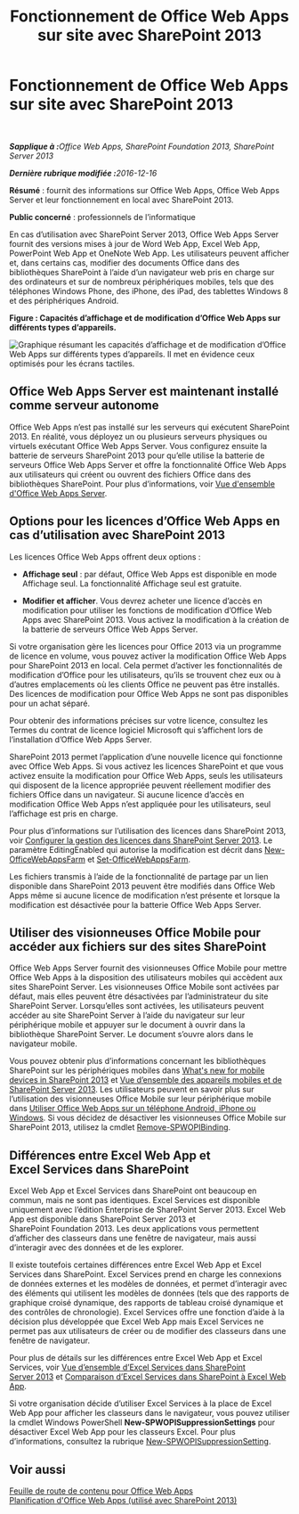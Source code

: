 ﻿---
title: Fonctionnement de Office Web Apps sur site avec SharePoint 2013
TOCTitle: Office Web Apps sur site avec SharePoint 2013
ms:assetid: 8480064e-14a4-4b46-ad6b-0c836b192af2
ms:mtpsurl: https://technet.microsoft.com/fr-fr/library/Ff431685(v=office.15)
ms:contentKeyID: 49645215
ms.date: 01/28/2018
mtps_version: v=office.15
ms.translationtype: HT
---

# Fonctionnement de Office Web Apps sur site avec SharePoint 2013

 

_<strong>Sapplique à :</strong>Office Web Apps, SharePoint Foundation 2013, SharePoint Server 2013_

_<strong>Dernière rubrique modifiée :</strong>2016-12-16_

**Résumé** : fournit des informations sur Office Web Apps, Office Web Apps Server et leur fonctionnement en local avec SharePoint 2013.

**Public concerné** : professionnels de l’informatique

En cas d’utilisation avec SharePoint Server 2013, Office Web Apps Server fournit des versions mises à jour de Word Web App, Excel Web App, PowerPoint Web App et OneNote Web App. Les utilisateurs peuvent afficher et, dans certains cas, modifier des documents Office dans des bibliothèques SharePoint à l’aide d’un navigateur web pris en charge sur des ordinateurs et sur de nombreux périphériques mobiles, tels que des téléphones Windows Phone, des iPhone, des iPad, des tablettes Windows 8 et des périphériques Android.


**Figure : Capacités d’affichage et de modification d’Office Web Apps sur différents types d’appareils.**

![Graphique résumant les capacités d’affichage et de modification d’Office Web Apps sur différents types d’appareils. Il met en évidence ceux optimisés pour les écrans tactiles.](images/Ff431685.8bf76669-f511-4e02-8ed3-d658e9e746f0(Office.15).gif "Graphique résumant les capacités d’affichage et de modification d’Office Web Apps sur différents types d’appareils. Il met en évidence ceux optimisés pour les écrans tactiles.")

## Office Web Apps Server est maintenant installé comme serveur autonome

Office Web Apps n’est pas installé sur les serveurs qui exécutent SharePoint 2013. En réalité, vous déployez un ou plusieurs serveurs physiques ou virtuels exécutant Office Web Apps Server. Vous configurez ensuite la batterie de serveurs SharePoint 2013 pour qu’elle utilise la batterie de serveurs Office Web Apps Server et offre la fonctionnalité Office Web Apps aux utilisateurs qui créent ou ouvrent des fichiers Office dans des bibliothèques SharePoint. Pour plus d’informations, voir [Vue d'ensemble d'Office Web Apps Server](office-web-apps-server-overview.md).

## Options pour les licences d’Office Web Apps en cas d’utilisation avec SharePoint 2013

Les licences Office Web Apps offrent deux options :

  - **Affichage seul** : par défaut, Office Web Apps est disponible en mode Affichage seul. La fonctionnalité Affichage seul est gratuite.

  - **Modifier et afficher**. Vous devrez acheter une licence d’accès en modification pour utiliser les fonctions de modification d’Office Web Apps avec SharePoint 2013. Vous activez la modification à la création de la batterie de serveurs Office Web Apps Server.

Si votre organisation gère les licences pour Office 2013 via un programme de licence en volume, vous pouvez activer la modification Office Web Apps pour SharePoint 2013 en local. Cela permet d’activer les fonctionnalités de modification d’Office pour les utilisateurs, qu’ils se trouvent chez eux ou à d’autres emplacements où les clients Office ne peuvent pas être installés. Des licences de modification pour Office Web Apps ne sont pas disponibles pour un achat séparé.

Pour obtenir des informations précises sur votre licence, consultez les Termes du contrat de licence logiciel Microsoft qui s’affichent lors de l’installation d’Office Web Apps Server.

SharePoint 2013 permet l’application d’une nouvelle licence qui fonctionne avec Office Web Apps. Si vous activez les licences SharePoint et que vous activez ensuite la modification pour Office Web Apps, seuls les utilisateurs qui disposent de la licence appropriée peuvent réellement modifier des fichiers Office dans un navigateur. Si aucune licence d’accès en modification Office Web Apps n’est appliquée pour les utilisateurs, seul l’affichage est pris en charge.

Pour plus d’informations sur l’utilisation des licences dans SharePoint 2013, voir [Configurer la gestion des licences dans SharePoint Server 2013](https://technet.microsoft.com/fr-fr/library/jj219627\(v=office.15\)). Le paramètre EditingEnabled qui autorise la modification est décrit dans [New-OfficeWebAppsFarm](https://docs.microsoft.com/en-us/powershell/module/officewebapps/new-officewebappsfarm?view=officewebapps-ps) et [Set-OfficeWebAppsFarm](https://docs.microsoft.com/en-us/powershell/module/officewebapps/set-officewebappsfarm?view=officewebapps-ps).

Les fichiers transmis à l’aide de la fonctionnalité de partage par un lien disponible dans SharePoint 2013 peuvent être modifiés dans Office Web Apps même si aucune licence de modification n’est présente et lorsque la modification est désactivée pour la batterie Office Web Apps Server.

## Utiliser des visionneuses Office Mobile pour accéder aux fichiers sur des sites SharePoint

Office Web Apps Server fournit des visionneuses Office Mobile pour mettre Office Web Apps à la disposition des utilisateurs mobiles qui accèdent aux sites SharePoint Server. Les visionneuses Office Mobile sont activées par défaut, mais elles peuvent être désactivées par l’administrateur du site SharePoint Server. Lorsqu’elles sont activées, les utilisateurs peuvent accéder au site SharePoint Server à l’aide du navigateur sur leur périphérique mobile et appuyer sur le document à ouvrir dans la bibliothèque SharePoint Server. Le document s’ouvre alors dans le navigateur mobile.

Vous pouvez obtenir plus d’informations concernant les bibliothèques SharePoint sur les périphériques mobiles dans [What's new for mobile devices in SharePoint 2013](https://technet.microsoft.com/fr-fr/library/fp161352\(v=office.15\)) et [Vue d’ensemble des appareils mobiles et de SharePoint Server 2013](https://technet.microsoft.com/fr-fr/library/fp161351\(v=office.15\)). Les utilisateurs peuvent en savoir plus sur l’utilisation des visionneuses Office Mobile sur leur périphérique mobile dans [Utiliser Office Web Apps sur un téléphone Android, iPhone ou Windows](http://go.microsoft.com/fwlink/p/?linkid=271045). Si vous décidez de désactiver les visionneuses Office Mobile sur SharePoint 2013, utilisez la cmdlet [Remove-SPWOPIBinding](https://docs.microsoft.com/en-us/powershell/module/sharepoint-server/Remove-SPWOPIBinding?view=sharepoint-ps).

## Différences entre Excel Web App et Excel Services dans SharePoint

Excel Web App et Excel Services dans SharePoint ont beaucoup en commun, mais ne sont pas identiques. Excel Services est disponible uniquement avec l’édition Enterprise de SharePoint Server 2013. Excel Web App est disponible dans SharePoint Server 2013 et SharePoint Foundation 2013. Les deux applications vous permettent d’afficher des classeurs dans une fenêtre de navigateur, mais aussi d’interagir avec des données et de les explorer.

Il existe toutefois certaines différences entre Excel Web App et Excel Services dans SharePoint. Excel Services prend en charge les connexions de données externes et les modèles de données, et permet d’interagir avec des éléments qui utilisent les modèles de données (tels que des rapports de graphique croisé dynamique, des rapports de tableau croisé dynamique et des contrôles de chronologie). Excel Services offre une fonction d’aide à la décision plus développée que Excel Web App mais Excel Services ne permet pas aux utilisateurs de créer ou de modifier des classeurs dans une fenêtre de navigateur.

Pour plus de détails sur les différences entre Excel Web App et Excel Services, voir [Vue d’ensemble d’Excel Services dans SharePoint Server 2013](https://technet.microsoft.com/fr-fr/library/ee424405\(v=office.15\)) et [Comparaison d’Excel Services dans SharePoint à Excel Web App](http://go.microsoft.com/fwlink/p/?linkid=255460).

Si votre organisation décide d’utiliser Excel Services à la place de Excel Web App pour afficher les classeurs dans le navigateur, vous pouvez utiliser la cmdlet Windows PowerShell **New-SPWOPISuppressionSettings** pour désactiver Excel Web App pour les classeurs Excel. Pour plus d’informations, consultez la rubrique [New-SPWOPISuppressionSetting](https://docs.microsoft.com/en-us/powershell/module/sharepoint-server/New-SPWOPISuppressionSetting?view=sharepoint-ps).

## Voir aussi


[Feuille de route de contenu pour Office Web Apps](content-roadmap-for-office-web-apps-server.md)  
[Planification d'Office Web Apps (utilisé avec SharePoint 2013)](plan-office-web-apps-used-with-sharepoint-2013.md)  
  

[](plan-office-web-apps-used-with-sharepoint-2013.md)

